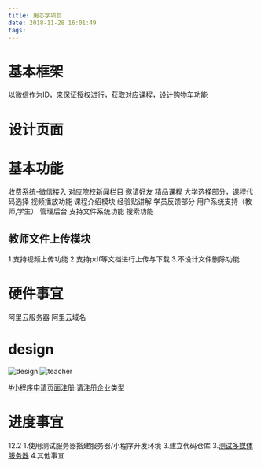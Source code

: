 ```yaml
---
title: 用芯学项目
date: 2018-11-28 16:01:49
tags:
---
```



# 基本框架
以微信作为ID，来保证授权进行，获取对应课程，设计购物车功能


# 设计页面










# 基本功能
  收费系统-微信接入
  对应院校新闻栏目
  邀请好友
  精品课程
  大学选择部分，课程代码选择
  视频播放功能
  课程介绍模块
  经验贴讲解
  学员反馈部分
  用户系统支持（教师,学生）
  管理后台
  支持文件系统功能
  搜索功能

  
## 教师文件上传模块
1.支持视频上传功能
2.支持pdf等文档进行上传与下载
3.不设计文件删除功能



# 硬件事宜
阿里云服务器
阿里云域名


# design
![design](/images/design.jpg)
![teacher](/images/teacher.jpg)

#[小程序申请页面注册](https://mp.weixin.qq.com/wxopen/waregister?action=step1)
请注册企业类型





# 进度事宜
12.2
1.使用测试服务器搭建服务器/小程序开发环境
3.建立代码仓库
3.[测试多媒体服务器](http://47.100.100.141:8081/)
4.其他事宜















